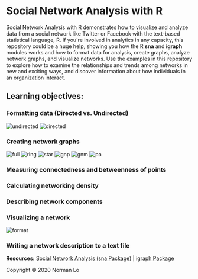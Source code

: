 # Social Network Analysis with R

Social Network Analysis with R demonstrates how to visualize and analyze data from a social network like Twitter or Facebook with the text-based statistical language, R. If you're involved in analytics in any capacity, this repository could be a huge help, showing you how the R **sna** and **igraph** modules works and how to format data for analysis, create graphs, analyze network graphs, and visualize networks. Use the examples in this repository to explore how to examine the relationships and trends among networks in new and exciting ways, and discover information about how individuals in an organization interact.

## Learning objectives:

### Formatting data (Directed vs. Undirected)

![undirected](/images/undirected.png)
![directed](/images/directed.png)


### Creating network graphs

![full](/images/full.png)
![ring](/images/ring.png)
![star](/images/star.png)
![gnp](/images/gnp.png)
![gnm](/images/gnm.png)
![pa](/images/pa.png)

### Measuring connectedness and betweenness of points

### Calculating networking density

### Describing network components

### Visualizing a network

![format](/images/gnp_format.png)

### Writing a network description to a text file


**Resources:**  [Social Network Analysis (sna Package)](https://www.rdocumentation.org/packages/sna/versions/2.5)  |  [igraph Package](https://igraph.org/r/)

Copyright © 2020 Norman Lo
